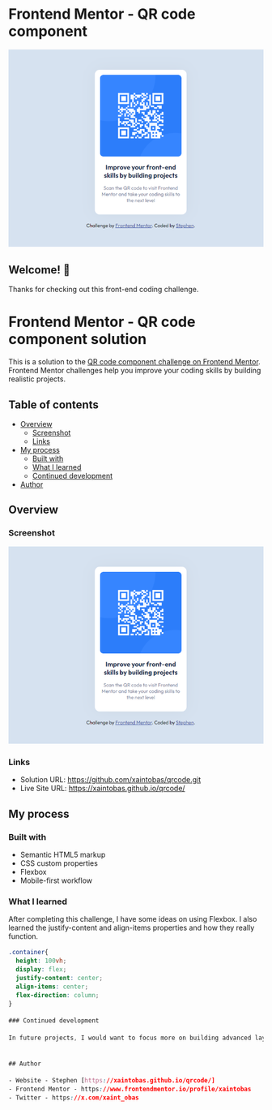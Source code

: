 # Frontend Mentor - QR code component

![Design preview for the QR code component coding challenge](screenshot.png)

## Welcome! 👋

Thanks for checking out this front-end coding challenge.

# Frontend Mentor - QR code component solution

This is a solution to the [QR code component challenge on Frontend Mentor](https://www.frontendmentor.io/challenges/qr-code-component-iux_sIO_H). Frontend Mentor challenges help you improve your coding skills by building realistic projects.

## Table of contents

- [Overview](#overview)
  - [Screenshot](#screenshot)
  - [Links](#links)
- [My process](#my-process)
  - [Built with](#built-with)
  - [What I learned](#what-i-learned)
  - [Continued development](#continued-development)
- [Author](#author)

## Overview

### Screenshot

![](./screenshot.png)

### Links

- Solution URL: https://github.com/xaintobas/qrcode.git
- Live Site URL: https://xaintobas.github.io/qrcode/

## My process

### Built with

- Semantic HTML5 markup
- CSS custom properties
- Flexbox
- Mobile-first workflow

### What I learned

After completing this challenge, I have some ideas on using Flexbox.
I also learned the justify-content and align-items properties and how they really function.

```css
.container{
  height: 100vh;
  display: flex;
  justify-content: center;
  align-items: center;
  flex-direction: column;
}

### Continued development

In future projects, I would want to focus more on building advanced layouts using flex box. Sometimes I still make some mistakes with some of the CSS properties that goes with flexbox.


## Author

- Website - Stephen [https://xaintobas.github.io/qrcode/]
- Frontend Mentor - https://www.frontendmentor.io/profile/xaintobas
- Twitter - https://x.com/xaint_obas

```
